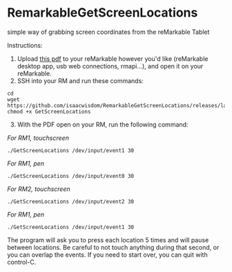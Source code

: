 # RemarkableGetScreenLocations
simple way of grabbing screen coordinates from the reMarkable Tablet

Instructions:
1. Upload [this pdf](https://github.com/isaacwisdom/RemarkableGetScreenLocations/blob/567cb705181f9b5cc0231c3be82ff722ef5540de/Development%20Notes.pdf) to your reMarkable however you'd like (reMarkable desktop app, usb web connections, rmapi...), and open it on your reMarkable.
2. SSH into your RM and run these commands:
```shell
cd
wget https://github.com/isaacwisdom/RemarkableGetScreenLocations/releases/latest/download/GetScreenLocations
chmod +x GetScreenLocations
```
3. With the PDF open on your RM, run the following command:

*For RM1, touchscreen*

```./GetScreenLocations /dev/input/event1 30```

*For RM1, pen*

```./GetScreenLocations /dev/input/event0 30```

*For RM2, touchscreen*

```./GetScreenLocations /dev/input/event2 30```

*For RM1, pen*

```./GetScreenLocations /dev/input/event1 30```

The program will ask you to press each location 5 times and will pause between locations. Be careful to not touch anything during that second, or you can overlap the events. If you need to start over, you can quit with control-C.
